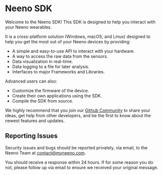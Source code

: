 # Neeno SDK

Welcome to the Neeno SDK! This SDK is designed to help you interact with your
Neeno wearables.

It is a cross-platform solution (Windows, macOS, and Linux) designed to help
you get the most out of your Neeno devices by providing:

- A simple and easy-to-use API to interact with your hardware.
- A way to access the raw data from the sensors.
- Data visualization in real-time.
- Data logging to a file for later analysis.
- Interfaces to major Frameworks and Libraries.

Advanced users can also:

- Customize the firmware of the device.
- Create their own applications using the SDK.
- Compile the SDK from source.

We highly recommend that you join our [Github Community](https://github.com/MyNeeno)
to share your ideas, get help from other developers, and be the first to know
about the newest features and updates.

## Reporting Issues

Security issues and bugs should be reported privately, via email, to the Neeno
Team at <contact@myneeno.com>.

You should receive a response within 24 hours. If for some reason you do not,
please follow up via email to ensure we received your original message.